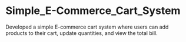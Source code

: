 # Simple_E-Commerce_Cart_System
Developed a simple E-commerce cart system where users can add products to their cart, update quantities, and view the total bill. 
